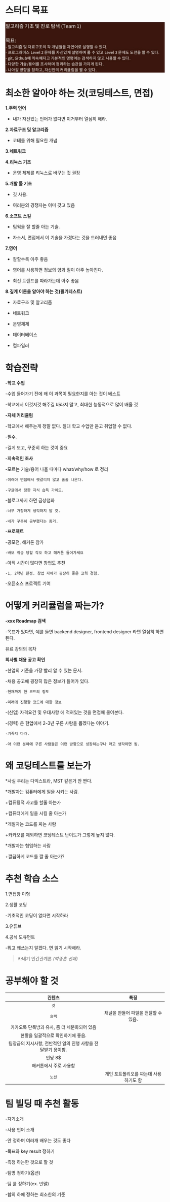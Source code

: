 # 스터디 목표

![assets/img/KakaoTalk_20210111_225425973.jpg](assets/img/KakaoTalk_20210111_225425973.jpg)

# 최소한 알아야 하는 것(코딩테스트, 면접)

__1.주력 언어__

  - 내가 자신있는 언어가 없다면 이거부터 열심히 해라.

__2.자료구조 및 알고리즘__

  - 코테를 위해 필요한 개념

__3.네트워크__

__4.리눅스 기초__

  - 운영 체제를 리눅스로 바꾸는 것 권장

__5.개발 툴 기초__

  - 깃 사용. 

  - 여러분의 경쟁자는 이미 갖고 있음

__6.소프트 스킬__

  - 팀웍을 잘 할줄 아는 기술.

  - 자소서, 면접에서 이 기술을 가졌다는 것을 드러내면 좋음

__7.영어__

  - 잘할수록 아주 좋음

  - 영어를 사용하면 정보의 양과 질이 아주 높아진다.

  - 최신 트렌드를 따라가는데 아주 좋음

__8.깊게 이론을 알아야 하는 것(필기테스트)__

  - 자료구조 및 알고리즘

  - 네트워크

  - 운영체제

  - 데이터베이스

  - 컴파일러

# 학습전략

__-학교 수업__

  -수업 들어가기 전에 왜 이 과목이 필요한지를 아는 것이 베스트

  -학교에서 이것저것 해주길 바라지 말고, 최대한 능동적으로 많이 배울 것

**-자체 커리큘럼**

  -학교에서 해주는게 정말 없다. 절대 학교 수업만 듣고 취업할 수 없다.

  -필수.

  -길게 보고, 꾸준히 하는 것이 중요

 __-지속적인 조사__

  -모르는 기술/용어 나올 때마다 what/why/how 로 정리

    -이래야 면접에서 헷갈리지 않고 술술 나온다.

    -구글에서 정한 지식 습득 가이드.

  -블로그까지 하면 금상첨화

    -너무 거창하게 생각하지 말 것.

    -네가 꾸준히 공부했다는 증거.

**-프로젝트**

  -공모전, 해커톤 참가

    -바보 취급 당할 각오 하고 해커톤 들어가세요

  -아직 시간이 많다면 창업도 추천

    -1, 2학년 한정. 창업 자체가 굉장히 좋은 코웍 경험.

  -오픈소스 프로젝트 기여

# 어떻게 커리큘럼을 짜는가?

__-xxx Roadmap 검색__

  -목표가 있다면, 예를 들면 backend designer, frontend designer 라면 열심히 하면 된다.

유료 강의의 목차

**회사별 채용 공고 확인**

  -현업의 기준을 가장 빨리 알 수 있는 문서.

  -채용 공고에 굉장히 많은 정보가 들어가 있다.

    -현재까지 한 코드의 정도

    -미래에 진행할 코드에 대한 정보

  -(신입) 자격요건 및 우대사항 에 적혀있는 것을 면접때 물어본다.

  -(경력) 은 현업에서 2-3년 구른 사람을 뽑겠다는 이야기.

    -기죽지 마라.

    -아 이런 분야에 구른 사람들은 이런 방향으로 성장하는구나 라고 생각하면 됨.

# 왜 코딩테스트를 보는가

*사실 우리는 다익스트라, MST 같은거 안 짠다.

*개발자는 컴퓨터에게 일을 시키는 사람.

  +컴퓨팅적 사고를 할줄 아는가

  +컴퓨터에게 일을 시킬 줄 아는가

*개발자는 코드를 짜는 사람

  +카카오를 제외하면 코딩테스트 난이도가 그렇게 높지 않다.

*개발자는 협업하는 사람

  +깔끔하게 코드를 짤 줄 아는가?

# 추천 학습 소스

1.면접왕 이형

2.생활 코딩

  -기초적인 코딩이 없다면 시작하라

3.유튜브

4.공식 도큐먼트

  -뭐고 왜쓰는지 알겠다. 면 읽기 시작해라.

>카네기 인간관계론
>_(박종훈 선배)_

# 공부해야 할 것

컨텐츠 | 특징
:---:|:---:
`깃` |
`슬랙` | 채널을 만들어 파일을 전달할 수 있음.
 |카카오톡 단톡방과 유사, 좀 더 세분화되어 있음
|현황을 일괄적으로 확인하기에 좋음. 
|팀장급의 지시사항, 전반적인 일의 진행 사항을 전달받기 용이함.
|인당 8$
|해커톤에서 주로 사용함
`노션`| 개인 포트폴리오를 짜는데 사용하기도 함

# 팀 빌딩 때 추천 활동

-자기소개

-사용 언어 소개

  -안 정하며 여러개 배우는 것도 좋다

-목표와 key result 정하기

  -측정 하는한 것으로 할 것

-팀명 정하기(옵션)

-팀 룰 정하기(ex. 반말)

  -합의 하에 정하는 최소한의 기준
